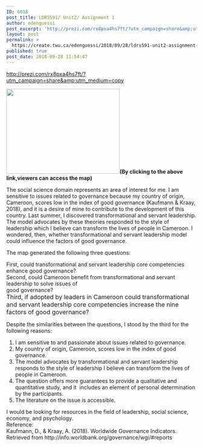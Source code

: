 ```yaml
---
ID: 6018
post_title: LDRS591/ Unit2/ Assignment 1
author: edenguessi
post_excerpt: 'http://prezi.com/rx8pxa4hs7ft/?utm_campaign=share&amp;utm_medium=copy (By clicking to the above link,viewers can access the map) The social science domain represents an area of interest for me. I am sensitive to issues related to governance because my country of origin, Cameroon, scores low in the index of good governance (Kaufmann &amp; Kraay, 2018), and it is a desire of mine to contribute to the development<br><br><a href="https://create.twu.ca/edenguessi/2018/09/28/ldrs591-unit2-assignment-1/">Read more</a>'
layout: post
permalink: >
  https://create.twu.ca/edenguessi/2018/09/28/ldrs591-unit2-assignment-1/
published: true
post_date: 2018-09-28 11:54:47
---
```

<a href="http://prezi.com/rx8pxa4hs7ft/?utm_campaign=share&amp;utm_medium=copy">http://prezi.com/rx8pxa4hs7ft/?utm_campaign=share&amp;utm_medium=copy</a>

<img class="alignnone size-medium wp-image-322 alignleft" src="http://create.twu.ca/edenguessi/files/2018/09/42534668_705493416488117_325920028434104320_n-300x225.jpg" alt="" width="300" height="225" srcset="https://create.twu.ca/edenguessi/files/2018/09/42534668_705493416488117_325920028434104320_n-300x225.jpg 300w, https://create.twu.ca/edenguessi/files/2018/09/42534668_705493416488117_325920028434104320_n-768x576.jpg 768w, https://create.twu.ca/edenguessi/files/2018/09/42534668_705493416488117_325920028434104320_n-1024x768.jpg 1024w, https://create.twu.ca/edenguessi/files/2018/09/42534668_705493416488117_325920028434104320_n-400x300.jpg 400w, https://create.twu.ca/edenguessi/files/2018/09/42534668_705493416488117_325920028434104320_n-800x600.jpg 800w, https://create.twu.ca/edenguessi/files/2018/09/42534668_705493416488117_325920028434104320_n-240x180.jpg 240w" sizes="(max-width: 300px) 100vw, 300px" /><strong>(By clicking to the above link,viewers can access the map)</strong>

The social science domain represents an area of interest for me. I am sensitive to issues related to governance because my country of origin, Cameroon, scores low in the index of good governance (Kaufmann &amp; Kraay, 2018), and it is a desire of mine to contribute to the development of this country. Last summer, I discovered transformational and servant leadership. The model advocates by these theories responded to the style of leadership which I believe can transform the lives of people in Cameroon. I wondered, then, whether transformational and servant leadership model could influence the factors of good governance.

The map generated the following three questions:

<div>First, could transformational and servant leadership core competencies enhance good governance?</div>

<div></div>

<div>Second, could Cameroon benefit from transformational and servant leadership to solve issues of</div>

<div>good governance?</div>

<div></div>

<div><span style="font-size: 1rem">Third, if adopted by leaders in Cameroon could transformational and servant leadership core competencies increase the nine factors of good governance?</span></div>

<div></div>

Despite the similarities between the questions, I stood by the third for the following reasons:

<ol>
<li>I am sensitive to and passionate about issues related to governance.</li>
<li>My country of origin, Cameroon, scores low in the index of good governance.</li>
<li>The model advocates by transformational and servant leadership responds to the style of leadership I believe can transform the lives of people in Cameroon.</li>
<li>The question offers more guarantees to provide a qualitative and quantitative study, and it  includes an element of personal determination by the participants.</li>
<li>The literature on the issue is accessible.</li>
</ol>

<div>I would be looking for resources in the field of leadership, social science, economy, and psychology.</div>

<div></div>

<div></div>

<div></div>

<div>Reference:</div>

<div></div>

<div>Kaufmann, D., &amp; Kraay, A. (2018). Worldwide Governance Indicators. Retrieved from http://info.worldbank.org/governance/wgi/#reports</div>

<div></div>

<div></div>

<div></div>

&nbsp;